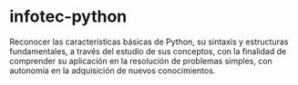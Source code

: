 # infotec-python
Reconocer las características básicas de Python, su sintaxis y estructuras fundamentales, a través del estudio de sus conceptos, con la finalidad de comprender su aplicación en la resolución de problemas simples, con autonomía en la adquisición de nuevos conocimientos.
